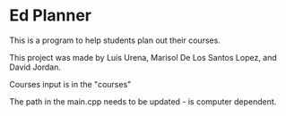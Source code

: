 # Ed Planner
This is a program to help students plan out their courses. 

This project was made by Luis Urena, Marisol De Los Santos Lopez, and David Jordan. 


Courses input is in the "courses"

The path in the main.cpp needs to be updated - is computer dependent. 
